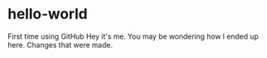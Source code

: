 # hello-world
First time using GitHub
Hey it's me. You may be wondering how I ended up here.
Changes that were made.
